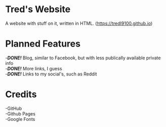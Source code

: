# Tred's Website
A website with stuff on it, written in HTML. (https://tredI9100.github.io)
# Planned Features
-***DONE!*** Blog, similar to Facebook, but with less publically available private info<br>-***DONE!*** More links, I guess<br>-***DONE!*** Links to my social's, such as Reddit
# Credits
-GitHub<br>-Github Pages<br>-Google Fonts
